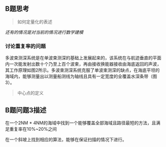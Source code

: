 ## B题思考

> 如何定量化的表述

*还有的情况是对当前的情况进行数学建模*

### 讨论重复率的问题

多波束测深系统是在单波束测深的基础上发展起来的，该系统在与航迹垂直的平面内一次能发射出数十个乃至上百个波束，再由接收换能器接收由海底返回的声波，其工作原理如图2所示。多波束测深系统克服了单波束测深的缺点，在海底平坦的海域内，能够测量出以测量船测线为轴线且具有一定宽度的全覆盖水深条带（图3）。


> 中心点的定义

## B题问题3描述

在一个2NM * 4NM的海域中找到一个能够覆盖全部海域且路径最短的方法，且满足重复率在10%~20%之间

在一个斜坡上找到相应的算法，能够在保证扫描的情况下进行。

